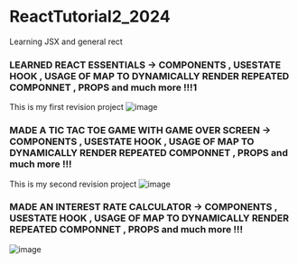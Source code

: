 # ReactTutorial2_2024
Learning JSX and general rect

### LEARNED REACT ESSENTIALS -> COMPONENTS , USESTATE HOOK , USAGE OF MAP TO DYNAMICALLY RENDER REPEATED COMPONNET , PROPS and much more !!!1
This is my first revision project
![image](https://github.com/user-attachments/assets/f519eb95-c3bc-4f33-bba1-21361d785dba)


### MADE A TIC TAC TOE GAME WITH GAME OVER SCREEN -> COMPONENTS , USESTATE HOOK , USAGE OF MAP TO DYNAMICALLY RENDER REPEATED COMPONNET , PROPS and much more !!!
This is my second revision project
![image](https://github.com/user-attachments/assets/b8e952a3-6dad-4163-8e3c-6248a5299faa)

### MADE AN INTEREST RATE CALCULATOR -> COMPONENTS , USESTATE HOOK , USAGE OF MAP TO DYNAMICALLY RENDER REPEATED COMPONNET , PROPS and much more !!!
![image](https://github.com/user-attachments/assets/a47965fa-b128-4916-b20c-0129b9df36eb)

